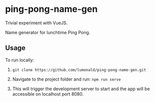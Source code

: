 # ping-pong-name-gen

Trivial experiment with VueJS. 

Name generator for lunchtime Ping Pong.

## Usage

To run locally:

1. `git clone https://github.com/lumonald/ping-pong-name-gen.git`

2. Navigate to the project folder and run:
`npm run serve` 

3. This will trigger the development server to start and the app will be accessible on localhost port 8080.

